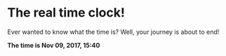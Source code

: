 # The real time clock!

Ever wanted to know what the time is? Well, your journey is about to end!

**The time is Nov 09, 2017, 15:40**